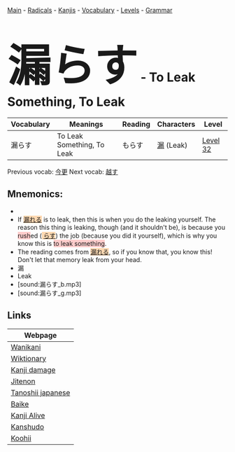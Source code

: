 <style> bigfont {font-size: 100px}</style>
[Main](../README.md) -
[Radicals](../radicals.md) -
[Kanjis](../kanjis.md) -
[Vocabulary](../vocabulary.md) -
[Levels](../levels.md) -
[Grammar](../grammar.md)
# <bigfont> 漏らす</bigfont> - To Leak Something, To Leak 

| Vocabulary | Meanings | Reading | Characters | Level |
| --- | --- | --- | --- | --- |
| 漏らす | To Leak Something, To Leak | もらす |  [漏](../kanjis/漏.md) (Leak) | [Level 32](../levels/wk_level32.md) |

Previous vocab: [今更](今更.md) Next vocab: [越す](越す.md) 

## Mnemonics:

* 
* If <span style="background-color:#fed8b1"> [漏れる](https://jisho.org/search/漏れる)</span> is to leak, then this is when you do the leaking yourself. The reason this thing is leaking, though (and it shouldn't be), is because you <span style="background-color:#ffcccb"> rush</span>ed (<span style="background-color:#fed8b1"> [らす](https://jisho.org/search/らす)</span>) the job (because you did it yourself), which is why you know this is <span style="background-color:#ffcccb"> to leak something</span>.
* The reading comes from <span style="background-color:#fed8b1"> [漏れる](https://jisho.org/search/漏れる)</span>, so if you know that, you know this! Don't let that memory leak from your head.
* 漏
* Leak
* [sound:漏らす_b.mp3]
* [sound:漏らす_g.mp3]


## Links 

| Webpage |
| --- |
| [Wanikani          ](https://www.wanikani.com/kanji/漏らす) |
| [Wiktionary        ](https://en.wiktionary.org/wiki/漏らす) |
| [Kanji damage      ](http://www.kanjidamage.com/kanji/search?utf8=✓&q=漏らす) |
| [Jitenon           ](https://jitenon.com/kanji/漏らす) |
| [Tanoshii japanese ](https://www.tanoshiijapanese.com/dictionary/kanji.cfm?k=漏らす) |
| [Baike             ](https://baike.baidu.com/item/漏らす) |
| [Kanji Alive       ](https://app.kanjialive.com/漏らす) |
| [Kanshudo          ](https://www.kanshudo.com/searchmn?q=漏らす) |
| [Koohii            ](https://kanji.koohii.com/study/kanji/漏らす) |
